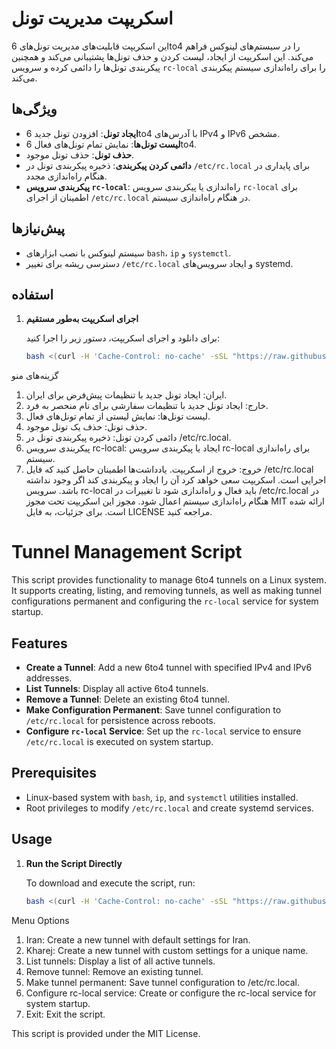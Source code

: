 # اسکریپت مدیریت تونل

این اسکریپت قابلیت‌های مدیریت تونل‌های 6to4 را در سیستم‌های لینوکس فراهم می‌کند. این اسکریپت از ایجاد، لیست کردن و حذف تونل‌ها پشتیبانی می‌کند و همچنین پیکربندی تونل‌ها را دائمی کرده و سرویس `rc-local` را برای راه‌اندازی سیستم پیکربندی می‌کند.

## ویژگی‌ها

- **ایجاد تونل**: افزودن تونل جدید 6to4 با آدرس‌های IPv4 و IPv6 مشخص.
- **لیست تونل‌ها**: نمایش تمام تونل‌های فعال 6to4.
- **حذف تونل**: حذف تونل موجود.
- **دائمی کردن پیکربندی**: ذخیره پیکربندی تونل در `/etc/rc.local` برای پایداری در هنگام راه‌اندازی مجدد.
- **پیکربندی سرویس `rc-local`**: راه‌اندازی یا پیکربندی سرویس `rc-local` برای اطمینان از اجرای `/etc/rc.local` در هنگام راه‌اندازی سیستم.

## پیش‌نیازها

- سیستم لینوکس با نصب ابزارهای `bash`، `ip` و `systemctl`.
- دسترسی ریشه برای تغییر `/etc/rc.local` و ایجاد سرویس‌های systemd.

## استفاده

1. **اجرای اسکریپت به‌طور مستقیم**

   برای دانلود و اجرای اسکریپت، دستور زیر را اجرا کنید:

   ```bash
   bash <(curl -H 'Cache-Control: no-cache' -sSL "https://raw.githubusercontent.com/im-api/6to4/main/6to4.sh?$(date +%s)" --ipv4)
گزینه‌های منو

1. ایران: ایجاد تونل جدید با تنظیمات پیش‌فرض برای ایران.
2. خارج: ایجاد تونل جدید با تنظیمات سفارشی برای نام منحصر به فرد.
3. لیست تونل‌ها: نمایش لیستی از تمام تونل‌های فعال.
4. حذف تونل: حذف یک تونل موجود.
5. دائمی کردن تونل: ذخیره پیکربندی تونل در /etc/rc.local.
6. پیکربندی سرویس rc-local: ایجاد یا پیکربندی سرویس rc-local برای راه‌اندازی سیستم.
7. خروج: خروج از اسکریپت.
یادداشت‌ها
اطمینان حاصل کنید که فایل /etc/rc.local اجرایی است. اسکریپت سعی خواهد کرد آن را ایجاد و پیکربندی کند اگر وجود نداشته باشد.
سرویس rc-local باید فعال و راه‌اندازی شود تا تغییرات در /etc/rc.local در هنگام راه‌اندازی سیستم اعمال شود.
مجوز
این اسکریپت تحت مجوز MIT ارائه شده است. برای جزئیات، به فایل LICENSE مراجعه کنید.

# Tunnel Management Script

This script provides functionality to manage 6to4 tunnels on a Linux system. It supports creating, listing, and removing tunnels, as well as making tunnel configurations permanent and configuring the `rc-local` service for system startup.

## Features

- **Create a Tunnel**: Add a new 6to4 tunnel with specified IPv4 and IPv6 addresses.
- **List Tunnels**: Display all active 6to4 tunnels.
- **Remove a Tunnel**: Delete an existing 6to4 tunnel.
- **Make Configuration Permanent**: Save tunnel configuration to `/etc/rc.local` for persistence across reboots.
- **Configure `rc-local` Service**: Set up the `rc-local` service to ensure `/etc/rc.local` is executed on system startup.

## Prerequisites

- Linux-based system with `bash`, `ip`, and `systemctl` utilities installed.
- Root privileges to modify `/etc/rc.local` and create systemd services.

## Usage

1. **Run the Script Directly**

   To download and execute the script, run:

   ```bash
   bash <(curl -H 'Cache-Control: no-cache' -sSL "https://raw.githubusercontent.com/im-api/6to4/main/6to4.sh?$(date +%s)" --ipv4)
Menu Options

1. Iran: Create a new tunnel with default settings for Iran.
2. Kharej: Create a new tunnel with custom settings for a unique name.
3. List tunnels: Display a list of all active tunnels.
4. Remove tunnel: Remove an existing tunnel.
5. Make tunnel permanent: Save tunnel configuration to /etc/rc.local.
6. Configure rc-local service: Create or configure the rc-local service for system startup.
7. Exit: Exit the script.



This script is provided under the MIT License.